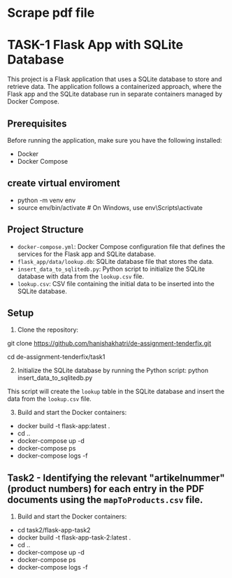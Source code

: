 # Scrape pdf file

# TASK-1  Flask App with SQLite Database

This project is a Flask application that uses a SQLite database to store and retrieve data. The application follows a containerized approach, where the Flask app and the SQLite database run in separate containers managed by Docker Compose.

## Prerequisites

Before running the application, make sure you have the following installed:

- Docker
- Docker Compose

## create virtual enviroment 

- python -m venv env
- source env/bin/activate  # On Windows, use env\Scripts\activate

## Project Structure

- `docker-compose.yml`: Docker Compose configuration file that defines the services for the Flask app and SQLite database.
- `flask_app/data/lookup.db`: SQLite database file that stores the data.
- `insert_data_to_sqlitedb.py`: Python script to initialize the SQLite database with data from the `lookup.csv` file.
- `lookup.csv`: CSV file containing the initial data to be inserted into the SQLite database.

## Setup

1. Clone the repository:

git clone https://github.com/hanishakhatri/de-assignment-tenderfix.git

cd de-assignment-tenderfix/task1

2. Initialize the SQLite database by running the Python script:
python insert_data_to_sqlitedb.py

This script will create the `lookup` table in the SQLite database and insert the data from the `lookup.csv` file.

3. Build and start the Docker containers:

- docker build -t flask-app:latest .
- cd .. 
- docker-compose up -d  
- docker-compose ps
- docker-compose logs -f



## Task2 - Identifying the relevant "artikelnummer" (product numbers) for each entry in the PDF documents using the `mapToProducts.csv` file.


1. Build and start the Docker containers:

- cd task2/flask-app-task2
- docker build -t flask-app-task-2:latest .
- cd .. 
- docker-compose up -d  
- docker-compose ps
- docker-compose logs -f
